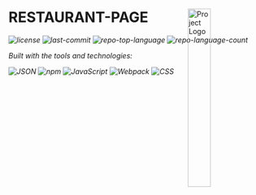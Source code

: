 <div id="top">

<!-- HEADER STYLE: MODERN -->
<div align="left" style="position: relative; width: 100%; height: 100%; ">

<img src="readmeai/assets/logos/purple.svg" width="30%" style="position: absolute; top: 0; right: 0;" alt="Project Logo"/>

# RESTAURANT-PAGE

<em><em>

<!-- BADGES -->
<img src="https://img.shields.io/github/license/stoaxcode/restaurant-page?style=for-the-badge&logo=opensourceinitiative&logoColor=white&color=00ADD8" alt="license">
<img src="https://img.shields.io/github/last-commit/stoaxcode/restaurant-page?style=for-the-badge&logo=git&logoColor=white&color=00ADD8" alt="last-commit">
<img src="https://img.shields.io/github/languages/top/stoaxcode/restaurant-page?style=for-the-badge&color=00ADD8" alt="repo-top-language">
<img src="https://img.shields.io/github/languages/count/stoaxcode/restaurant-page?style=for-the-badge&color=00ADD8" alt="repo-language-count">

<em>Built with the tools and technologies:</em>

<img src="https://img.shields.io/badge/JSON-000000.svg?style=for-the-badge&logo=JSON&logoColor=white" alt="JSON">
<img src="https://img.shields.io/badge/npm-CB3837.svg?style=for-the-badge&logo=npm&logoColor=white" alt="npm">
<img src="https://img.shields.io/badge/JavaScript-F7DF1E.svg?style=for-the-badge&logo=JavaScript&logoColor=black" alt="JavaScript">
<img src="https://img.shields.io/badge/Webpack-8DD6F9.svg?style=for-the-badge&logo=Webpack&logoColor=black" alt="Webpack">
<img src="https://img.shields.io/badge/CSS-663399.svg?style=for-the-badge&logo=CSS&logoColor=white" alt="CSS">

</div>
</div>
<br clear="right">

---

## Table of Contents

I. [Table of Contents](#table-of-contents)<br>
II. [Overview](#overview)<br>
III. [Features](#features)<br>
IV. [Project Structure](#project-structure)<br>
&nbsp;&nbsp;&nbsp;&nbsp;IV.a. [Project Index](#project-index)<br>
V. [Getting Started](#getting-started)<br>
&nbsp;&nbsp;&nbsp;&nbsp;V.a. [Prerequisites](#prerequisites)<br>
&nbsp;&nbsp;&nbsp;&nbsp;V.b. [Installation](#installation)<br>
&nbsp;&nbsp;&nbsp;&nbsp;V.c. [Usage](#usage)<br>
&nbsp;&nbsp;&nbsp;&nbsp;V.d. [Testing](#testing)<br>
VI. [Roadmap](#roadmap)<br>
VII. [Contributing](#contributing)<br>
VIII. [License](#license)<br>
IX. [Acknowledgments](#acknowledgments)<br>

---

## Overview

---

## Project Structure

```sh
└── restaurant-page/
    ├── LICENSE
    ├── README.md
    ├── package-lock.json
    ├── package.json
    ├── src
    │   ├── Inter_18pt-Regular.woff
    │   ├── SourceSerif4_18pt-Regular.woff
    │   ├── about.js
    │   ├── chef-1.png
    │   ├── chef-2.jpg
    │   ├── chef-3.jpg
    │   ├── chef-4.jpg
    │   ├── chef.png
    │   ├── chinese_shrimp.jpg
    │   ├── food-1.jpg
    │   ├── food-2.jpg
    │   ├── home.js
    │   ├── index.js
    │   ├── kimchi.jpg
    │   ├── kitchen.png
    │   ├── malai_paneer.jpg
    │   ├── menu.js
    │   ├── salmon_teriyaki.jpg
    │   ├── styles.css
    │   └── template.html
    └── webpack.config.js
```

---

## Project Index

<details open> <summary><b><code>RESTAURANT-PAGE/</code></b></summary> <!-- __root__ Submodule --> <details> <summary><b>__root__</b></summary> <blockquote> <div class='directory-path' style='padding: 8px 0; color: #666;'> <code><b>⦿ __root__</b></code> <table style='width: 100%; border-collapse: collapse;'> <thead> <tr style='background-color: #f8f9fa;'> <th style='width: 30%; text-align: left; padding: 8px;'>File Name</th> <th style='text-align: left; padding: 8px;'>Summary</th> </tr> </thead> <tr style='border-bottom: 1px solid #eee;'> <td style='padding: 8px;'><b><a href='https://github.com/stoaxcode/restaurant-page/blob/master/webpack.config.js'>webpack.config.js</a></b></td> <td style='padding: 8px;'><code>❯ REPLACE-ME</code></td> </tr> <tr style='border-bottom: 1px solid #eee;'> <td style='padding: 8px;'><b><a href='https://github.com/stoaxcode/restaurant-page/blob/master/package.json'>package.json</a></b></td> <td style='padding: 8px;'><code>❯ REPLACE-ME</code></td> </tr> <tr style='border-bottom: 1px solid #eee;'> <td style='padding: 8px;'><b><a href='https://github.com/stoaxcode/restaurant-page/blob/master/package-lock.json'>package-lock.json</a></b></td> <td style='padding: 8px;'><code>❯ REPLACE-ME</code></td> </tr> <tr style='border-bottom: 1px solid #eee;'> <td style='padding: 8px;'><b><a href='https://github.com/stoaxcode/restaurant-page/blob/master/LICENSE'>LICENSE</a></b></td> <td style='padding: 8px;'><code>❯ REPLACE-ME</code></td> </tr> </table> </blockquote> </details> <!-- src Submodule --> <details> <summary><b>src</b></summary> <blockquote> <div class='directory-path' style='padding: 8px 0; color: #666;'> <code><b>⦿ src</b></code> <table style='width: 100%; border-collapse: collapse;'> <thead> <tr style='background-color: #f8f9fa;'> <th style='width: 30%; text-align: left; padding: 8px;'>File Name</th> <th style='text-align: left; padding: 8px;'>Summary</th> </tr> </thead> <tr style='border-bottom: 1px solid #eee;'> <td style='padding: 8px;'><b><a href='https://github.com/stoaxcode/restaurant-page/blob/master/src/template.html'>template.html</a></b></td> <td style='padding: 8px;'><code>❯ REPLACE-ME</code></td> </tr> <tr style='border-bottom: 1px solid #eee;'> <td style='padding: 8px;'><b><a href='https://github.com/stoaxcode/restaurant-page/blob/master/src/styles.css'>styles.css</a></b></td> <td style='padding: 8px;'><code>❯ REPLACE-ME</code></td> </tr> <tr style='border-bottom: 1px solid #eee;'> <td style='padding: 8px;'><b><a href='https://github.com/stoaxcode/restaurant-page/blob/master/src/menu.js'>menu.js</a></b></td> <td style='padding: 8px;'><code>❯ REPLACE-ME</code></td> </tr> <tr style='border-bottom: 1px solid #eee;'> <td style='padding: 8px;'><b><a href='https://github.com/stoaxcode/restaurant-page/blob/master/src/index.js'>index.js</a></b></td> <td style='padding: 8px;'><code>❯ REPLACE-ME</code></td> </tr> <tr style='border-bottom: 1px solid #eee;'> <td style='padding: 8px;'><b><a href='https://github.com/stoaxcode/restaurant-page/blob/master/src/home.js'>home.js</a></b></td> <td style='padding: 8px;'><code>❯ REPLACE-ME</code></td> </tr> <tr style='border-bottom: 1px solid #eee;'> <td style='padding: 8px;'><b><a href='https://github.com/stoaxcode/restaurant-page/blob/master/src/about.js'>about.js</a></b></td> <td style='padding: 8px;'><code>❯ REPLACE-ME</code></td> </tr> </table> </blockquote> </details> </details>

---

## Getting Started

---

## Prerequisites

- This project requires the following dependencies:

- Programming Language: JavaScript

- Package Manager: Npm

---

## Installation

Build restaurant-page from the source and install dependencies:

1. Clone the repository:

```sh
git clone https://github.com/stoaxcode/restaurant-page
```

2. Navigate to the project directory:

```sh
cd restaurant-page
```

3. nstall the dependencies:

Using npm:

```sh
npm install
```

---

## Usage

Run the project with:

```sh
npm start
```

---

## Testing

Restaurant-page uses the {test_framework} test framework. Run the test suite with:

```sh
npm test
```

---

## Roadmap

- [x] Task 1: <strike>Implement feature one.</strike>

- [ ] Task 2: Implement feature two.

- [ ] Task 3: Implement feature three.

---

## Contributing

- 💬 Join the Discussions

- 🐛 Report Issues

- 💡 Submit Pull Requests

<details closed> <summary>Contributing Guidelines</summary>

(steps unchanged for brevity)

</details> <details closed> <summary>Contributor Graph</summary> <br> <p align="left"> <a href="https://github.com{/stoaxcode/restaurant-page/}graphs/contributors"> <img src="https://contrib.rocks/image?repo=stoaxcode/restaurant-page"> </a> </p> </details>

---

## License

Restaurant-page is protected under the LICENSE
License. For more details, refer to the LICENSE

---

## Acknowledgments

### Image Credits

- Image by <a href="https://pixabay.com/users/u_8miblmpc6h-36946482/">u_8miblmpc6h</a> from Pixabay
- Image by <a href="https://pixabay.com/users/land_of_books_youtube-7733644/">Jimmy F.</a> from Pixabay
- Image by <a href="https://pixabay.com/users/hellio42-41181595/">Stephane</a> from Pixabay
- Image by <a href="https://pixabay.com/users/wow_pho-916237/">Wok Phonchiangrak</a> from Pixabay
- Image by <a href="https://pixabay.com/users/pix3853-5208227/">hua lam</a> from Pixabay
- Image by <a href="https://pixabay.com/users/u_yzh9bcc8mz-45577180/">u_yzh9bcc8mz</a> from Pixabay
- Image by <a href="https://pixabay.com/users/lpegasu-6640154/">DONGWON LEE</a> from Pixabay
- Image by <a href="https://pixabay.com/users/van3ssa_-13670757/">Van3ssa 🩺🎵 Desiré 🙏 Dazzy 🎹</a> from Pixabay

---

<div align="right" href="#top">

BACK TO TOP

</div>
